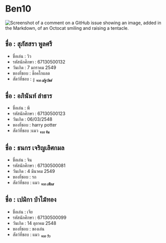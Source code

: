 # Ben10
![Screenshot of a comment on a GitHub issue showing an image, added in the Markdown, of an Octocat smiling and raising a tentacle.](https://myoctocat.com/assets/images/base-octocat.svg)


## ชื่อ : สุภัสสรา พูลศรี
* ชื่อเล่น : วิว
* รหัสนักศึกษา : 67130500132
* วันเกิด : 7 มกราคม 2549
* ของที่ชอบ : ช็อคโกแลต 
* สัตว์ที่ชอบ :  งู   <sub>*__จาก ณัฐวัชต์__*</sub>
## ชื่อ : อภินันท์ ลำธาร
* ชื่อเล่น : พี
* รหัสนักศึกษา : 67130500123
* วันเกิด : 06/03/2548
* ของที่ชอบ : harry potter 
* สัตว์ที่ชอบ :แมว   <sub>*__จาก จิน__*</sub>
## ชื่อ : ธนกร เจริญเลิศกมล
* ชื่อเล่น : จิน
* รหัสนักศึกษา : 67130500081
* วันเกิด : 4 มีนาคม 2549
* ของที่ชอบ : รถ
* สัตว์ที่ชอบ : แมว <sub>*__จาก เฟียส__*</sub>
## ชื่อ : เปมิกา ป่าไม้ทอง
* ชื่อเล่น : เจีย
* รหัสนักศึกษา : 67130500099
* วันเกิด : 14 ตุลาคม 2548
* ของที่ชอบ : ของเล่น
* สัตว์ที่ชอบ : แมว <sub>*__จาก วิว__*</sub>

